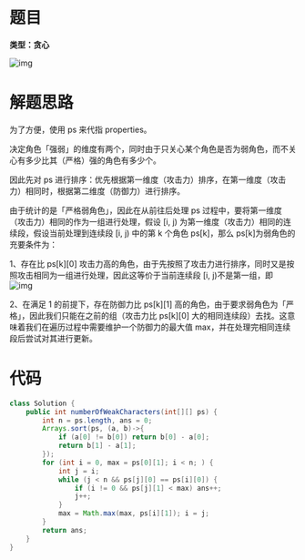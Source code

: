 # 题目

**类型：贪心**



![img](https://cdn.nlark.com/yuque/0/2022/png/2941598/1643528162335-a8906892-d477-4cf5-91cd-e80bd322490f.png)

# 解题思路

为了方便，使用 ps 来代指 properties。



决定角色「强弱」的维度有两个，同时由于只关心某个角色是否为弱角色，而不关心有多少比其（严格）强的角色有多少个。



因此先对 ps 进行排序：优先根据第一维度（攻击力）排序，在第一维度（攻击力）相同时，根据第二维度（防御力）进行排序。



由于统计的是「严格弱角色」，因此在从前往后处理 ps 过程中，要将第一维度（攻击力）相同的作为一组进行处理，假设 [i, j) 为第一维度（攻击力）相同的连续段，假设当前处理到连续段 [i, j) 中的第 k 个角色 ps[k]，那么 ps[k]为弱角色的充要条件为：

1、存在比 ps[k][0] 攻击力高的角色，由于先按照了攻击力进行排序，同时又是按照攻击相同为一组进行处理，因此这等价于当前连续段 [i, j)不是第一组，即 ![img](https://cdn.nlark.com/yuque/__latex/5370109482c9f5f17b113cbb9a2dae56.svg)

2、在满足 1 的前提下，存在防御力比 ps[k][1] 高的角色，由于要求弱角色为「严格」，因此我们只能在之前的组（攻击力比 ps[k][0] 大的相同连续段）去找。这意味着我们在遍历过程中需要维护一个防御力的最大值  max，并在处理完相同连续段后尝试对其进行更新。





# 代码

```java
class Solution {
    public int numberOfWeakCharacters(int[][] ps) {
        int n = ps.length, ans = 0;
        Arrays.sort(ps, (a, b)->{
            if (a[0] != b[0]) return b[0] - a[0];
            return b[1] - a[1];
        });
        for (int i = 0, max = ps[0][1]; i < n; ) {
            int j = i;
            while (j < n && ps[j][0] == ps[i][0]) {
                if (i != 0 && ps[j][1] < max) ans++;
                j++;
            }
            max = Math.max(max, ps[i][1]); i = j;
        }
        return ans;
    }
}
```
